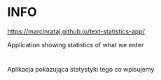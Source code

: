 # INFO
https://marcinrataj.github.io/text-statistics-app/

Application showing statistics of what we enter
#
Aplikacja pokazująca statystyki tego co wpisujemy
